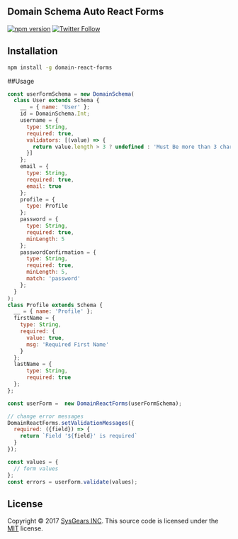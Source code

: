 ## Domain Schema Auto React Forms

[![npm version](https://badge.fury.io/js/domain-react-forms.svg)](https://badge.fury.io/js/domain-react-forms) [![Twitter Follow](https://img.shields.io/twitter/follow/sysgears.svg?style=social)](https://twitter.com/sysgears)

## Installation

```bash
npm install -g domain-react-forms
```
##Usage 
```js
const userFormSchema = new DomainSchema(
  class User extends Schema {
    __ = { name: 'User' };
    id = DomainSchema.Int;
    username = {
      type: String,
      required: true,
      validators: [(value) => {
        return value.length > 3 ? undefined : 'Must Be more than 3 characters';
      }]
    };
    email = {
      type: String,
      required: true,
      email: true
    };
    profile = {
      type: Profile
    };
    password = {
      type: String,
      required: true,
      minLength: 5
    };
    passwordConfirmation = {
      type: String,
      required: true,
      minLength: 5,
      match: 'password'
    };
  }
);
class Profile extends Schema {
  __ = { name: 'Profile' };
  firstName = {
    type: String,
    required: {
      value: true,
      msg: 'Required First Name'
    }
  };
  lastName = {
      type: String,
      required: true
  };
};

const userForm =  new DomainReactForms(userFormSchema);

// change error messages
DomainReactForms.setValidationMessages({
  required: ({field}) => {
    return `Field '${field}' is required`
  }
});

const values = {
  // form values
};
const errors = userForm.validate(values);
```
## License
Copyright © 2017 [SysGears INC]. This source code is licensed under the [MIT] license.

[MIT]: LICENSE
[SysGears INC]: http://sysgears.com
